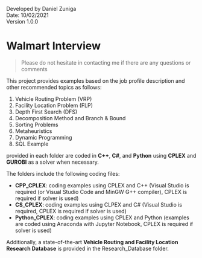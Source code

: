 Developed by Daniel Zuniga\
Date: 10/02/2021\
Version 1.0.0

# Walmart Interview

>Please do not hesitate in contacting me if there are any questions or comments

This project provides examples based on the job profile description and other recommended topics as follows:

1. Vehicle Routing Problem (VRP)
2. Facility Location Problem (FLP)
3. Depth First Search (DFS)
4. Decomposition Method and Branch & Bound
5. Sorting Problems
6. Metaheuristics
7. Dynamic Programming
8. SQL Example

provided in each folder are coded in **C++**, **C#**, and **Python** using **CPLEX** and **GUROBI** as a solver when necessary.

The folders include the following coding files:
* **CPP_CPLEX**: coding examples using CPLEX and C++ (Visual Studio is required (or Visual Studio Code and MinGW G++ compiler), CPLEX is required if solver is used)
* **CS_CPLEX**: coding examples using CLPEX and C# (Visual Studio is required, CPLEX is required if solver is used)
* **Python_CPLEX**: coding examples using CPLEX and Python (examples are coded using Anaconda with Jupyter Notebook, CPLEX is required if solver is used)


Additionally, a state-of-the-art **Vehicle Routing and Facility Location Research Database** is provided in the Research_Database folder.

